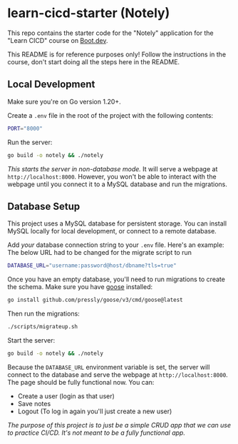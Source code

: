 # learn-cicd-starter (Notely)

This repo contains the starter code for the "Notely" application for the "Learn CICD" course on [Boot.dev](https://boot.dev).

This README is for reference purposes only! Follow the instructions in the course, don't start doing all the steps here in the README.

## Local Development

Make sure you're on Go version 1.20+.

Create a `.env` file in the root of the project with the following contents:

```bash
PORT="8000"
```

Run the server:

```bash
go build -o notely && ./notely
```

*This starts the server in non-database mode.* It will serve a webpage at `http://localhost:8000`. However, you won't be able to interact with the webpage until you connect it to a MySQL database and run the migrations.

## Database Setup

This project uses a MySQL database for persistent storage. You can install MySQL locally for local development, or connect to a remote database.

Add *your* database connection string to your `.env` file. Here's an example:
The below URL had to be changed for the migrate script to run
```bash
DATABASE_URL="username:password@host/dbname?tls=true"
```

Once you have an empty database, you'll need to run migrations to create the schema. Make sure you have [goose](https://github.com/pressly/goose) installed:

```bash
go install github.com/pressly/goose/v3/cmd/goose@latest
```

Then run the migrations:

```bash
./scripts/migrateup.sh
```

Start the server:

```bash
go build -o notely && ./notely
```

Because the `DATABASE_URL` environment variable is set, the server will connect to the database and serve the webpage at `http://localhost:8000`. The page should be fully functional now. You can:

* Create a user (login as that user)
* Save notes
* Logout (To log in again you'll just create a new user)

*The purpose of this project is to just be a simple CRUD app that we can use to practice CI/CD. It's not meant to be a fully functional app.*

